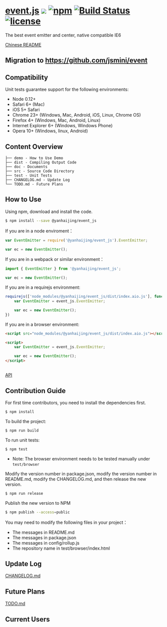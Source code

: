 # [event.js](https://github.com/yanhaijing/event.js) [![](https://img.shields.io/badge/Powered%20by-jslib%20base-brightgreen.svg)](https://github.com/yanhaijing/jslib-base) [![npm](https://img.shields.io/badge/npm-0.4.0-orange.svg)](https://www.npmjs.com/package/@yanhaijing/event_js) [![Build Status](https://travis-ci.org/yanhaijing/event.js.svg?branch=master)](https://travis-ci.org/yanhaijing/event.js) [![license](https://img.shields.io/badge/license-MIT-blue.svg)](https://github.com/yanhaijing/event.js/blob/master/LICENSE)
The best event emitter and center, native compatible IE6

[Chinese README](https://github.com/yanhaijing/event.js/blob/master/README_CN.md)

## Migration to https://github.com/jsmini/event

## Compatibility
Unit tests guarantee support for the following environments:

- Node 0.12+
- Safari 6+ (Mac)
- iOS 5+ Safari
- Chrome 23+ (Windows, Mac, Android, iOS, Linux, Chrome OS)
- Firefox 4+ (Windows, Mac, Android, Linux)
- Internet Explorer 6+ (Windows, Windows Phone)
- Opera 10+ (Windows, linux, Android)

## Content Overview

```
├── demo - How to Use Demo
├── dist - Compiling Output Code
├── doc - Documents
├── src - Source Code Directory
├── test - Unit Tests
├── CHANGELOG.md - Update Log
└── TODO.md - Future Plans
```

## How to Use
Using npm, download and install the code. 

```bash
$ npm install --save @yanhaijing/event_js
```

If you are in a node enviroment：

```js
var EventEmitter = require('@yanhaijing/event_js').EventEmitter;

var ec = new EventEmitter();
```

If you are in a webpack or similar environment：

```js
import { EventEmitter } from '@yanhaijing/event_js';

var ec = new EventEmitter();
```

If you are in a requirejs environment:

```js
requirejs(['node_modules/@yanhaijing/event_js/dist/index.aio.js'], function (event_js) {
    var EventEmitter = event_js.EventEmitter;

    var ec = new EventEmitter();
})
```

If you are in a browser environment:

```html
<script src="node_modules/@yanhaijing/event_js/dist/index.aio.js"></script>

<script>
    var EventEmitter = event_js.EventEmitter;

    var ec = new EventEmitter();
</script>
```

## 
[API](https://github.com/yanhaijing/event.js/blob/master/doc/api.md)

## Contribution Guide
For first time contributors, you need to install the dependencies first.

```bash
$ npm install
```

To build the project:

```bash
$ npm run build
```

To run unit tests: 

```bash
$ npm test
```
- Note: The browser environment needs to be tested manually under `test/browser`

Modify the version number in package.json, modify the version number in README.md, modify the CHANGELOG.md, and then release the new version.

```bash
$ npm run release
```

Publish the new version to NPM

```bash
$ npm publish --access=public
```

You may need to modify the following files in your project：

- The messages in README.md 
- The messages in package.json
- The messages in config/rollup.js
- The repository name in test/browser/index.html

## Update Log
[CHANGELOG.md](https://github.com/yanhaijing/event.js/blob/master/CHANGELOG.md)

## Future Plans
[TODO.md](https://github.com/yanhaijing/jslib-base/blob/master/TODO.md)

## Current Users
